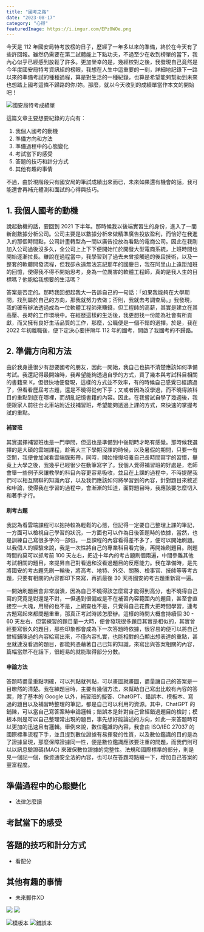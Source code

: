 ```yaml
---
title: "國考之路"
date: "2023-08-17"
category: "心得"
featuredImage: https://i.imgur.com/EPz0WOe.png
---
```


今天是 112 年國安局特考放榜的日子，歷經了一年多以來的準備，終於在今天有了些許回報。雖然仍需要在第二試體能上下點功夫，不過至少在收到榜單的當下，我內心似乎已經感到放鬆了許多。更加榮幸的是，幾經校對之後，我發現自己竟然是今年度國安局特考資訊組的榜眼，我想在人生中這重要的一刻，詳細地記錄下一路以來的準備考試的種種過程，算是對生活的一種紀錄，也算是希望能夠幫助到未來也想踏上國考這條不歸路的你/妳。那麼，就以今天收到的成績單當作本文的開始吧！

![國安局特考成績單](https://i.imgur.com/EPz0WOe.png)

這篇文章主要想要紀錄的方向有：
1. 我個人國考的動機
2. 準備方向和方法
3. 準備過程中的心態變化
4. 考試當下的感受
5. 答題的技巧和計分方式
6. 其他有趣的事情

不過，由於現階段只有國安局的筆試成績出來而已，未來如果還有機會的話，我可能還會再補充體測和面試的心得與技巧。

## 1. 我個人國考的動機
說起動機的話，要回到 2021 下半年。那時候我以後端實習生的身份，進入了一間新創數據分析公司。公司主要是以數據分析來做精準廣告投放盈利，而恰好在我進入的那個時間點，公司計畫轉型為一間以廣告投放為看點的電商公司。因此在我剛加入公司過後沒多久，全公司上上下下便開始忙於開發大型電商系統，上班時間也開始逐漸拉長。雖說在過程當中，我學習到了過去未曾接觸過的後段技術，以及一整套的軟體開發流程，但我卻永遠無法忘記那年的國慶日，我在阿里山上遠距加班的回憶，使得我不得不開始思考，身為一位厲害的軟體工程師，真的是我人生的目標嗎？他能給我想要的生活嗎？

答案是否定的。那時我回想起我大一告訴自己的一句話：「如果我能夠在大學期間，找到屬於自己的方向，那我就努力去做；否則，我就去考調查局。」我發現，我的確有辦法透過成為一位軟體工程師來賺錢，但工程師的高薪，其實是建立在其高壓、長時的工作環境中。在經歷這樣的生活後，我更想找一份能為社會有所貢獻，而又擁有良好生活品質的工作，那麼，公職便是一個不錯的選擇。於是，我在 2022 年初離職後，便下定決心要拼隔年 112 年的國考，開啟了我國考的不歸路。

## 2. 準備方向和方法
由於我身邊很少有想要國考的朋友，因此一開始，我自己也搞不清楚應該如何準備考試。我還記得最開始時，我希望能夠透過自學的方式，買了幾本與考試科目相關的書籍來 K，但很快地便發現，這樣的方式並不效率，有的時候自己感覺已經讀過了，但看看歷屆考古題，還是不曉得從何下手；又或者因為沒學過，而不曉得該科目的重點到底在哪裡，而胡亂記憶書籍的內容。因此，在我嘗試自學了幾週後，我便跟家人前往台北車站附近找補習班，希望能夠透過上課的方式，來快速的掌握考試的重點。

#### 補習班
其實選擇補習班也是一門學問，但這也是準備到中後期時才略有感覺。那時候我選擇的是大碩的雲端課程，趁著大三下學期沒課的時候，以及暑假的期間，只要一有空閒，我便會加減看雲端錄影帶，同時，開始慢慢培養自己長時間寫字的習慣，畢竟上大學之後，我幾乎已經很少在動筆寫字了。我個人覺得補習班的好處是，老師會舉一些例子來讓教學的科目內容更容易吸收，並且在上課的過程中，不時提醒我們可以相互關聯的知識內容，以及我們應該如何將學習到的內容，針對題目來敘述和申論，使得我在學習的過程中，會漸漸的知道，面對題目時，我應該要怎麼切入和著手才行。

#### 刷考古題
我認為看雲端課程可以抱持較為輕鬆的心態，但記得一定要自己整理上課的筆記，一方面可以檢視自己學習的狀況，一方面也可以作為日後答題時的依據，當然，也是訓練自己寫很多字的一部份。一旦課程的內容看得差不多了，便可以開始刷題。以我個人的經驗來說，我是一次性將自己的專業科目看完後，再開始刷題目。刷題時間約莫可以抓考前 100 天左右，把近十年內的考古題刷個兩遍，中間參雜其他考試相關的題目，來提昇自己對看過和沒看過題目的反應能力。我在準備時，是先將國安的考古題先刷一輪後，將高考、地特、外交、關務、檢事官、技師等等考古題，只要有相關的內容都印下來寫，再抓最後 30 天將國安的考古題重新寫一遍。

一開始刷題目會非常崩潰，因為自己不曉得該怎麼寫才能得到高分，也不曉得自己寫的究竟是對還是不對，一但遇到很偏或是不在補習內容範圍內的題目，甚至會直接空一大塊，用掰的也不是，上網查也不是，只覺得自己花費大把時間學習，連考古題寫起來都問題重重，那真正考試時該怎麼辦。這樣的時間大概會持續個 30 - 60 天左右，但當練習的題目量一大時，便會發現很多題目其實是相似的，其實曾經要寫很久的題目，那些印象都會成為下一次答題時依據，很容易的便可以將自己曾經鋪陳過的內容給寫出來，不僅內容扎實，也能相對的凸顯出想表達的重點，甚至就連沒看過的題目，都能夠憑藉著自己已知的知識，來寫出與答案相關的內容，篇幅當然不在話下，很輕易的就能取得部分分數。

#### 申論方法
答題時盡量重點明確，可以列點就列點，可以畫圖就畫圖，盡量讓自己的答案是一目瞭然的清楚。我在練題目時，主要有幾個方法，來幫助自己寫出比較有內容的答案，除了基本的 Google 以外，補習班的擬答、ChatGPT、錯誤本、模板本、寫過的題目以及補習時整理的筆記，都是自己可以利用的資源。其中，ChatGPT 的鋪陳，可以當自己寫答案時申論邏輯；錯誤本是針對自己曾經錯過題目的檢討；模板本則是可以自己整理常出現的題目，事先想好能論述的方向，如此一來答題時可以更加的迅速且有邏輯。舉例來說，數位鑑識的內容，我會由 ISO/IEC 27037 的國際標準流程下手，並且提到數位證據有易揮發的性質，以及數位鑑識的目的是為了證據呈現，那麼保障證據同一性，便是數位鑑識應該要注重的問題，而我們則可以以訊息驗證碼(MAC) 來確保數位證據的完整性。法規和國際標準的部分，則是見一個記一個，像資通安全法的內容，也可以在答題時點綴一下，增加自己答案的豐富程度。

## 準備過程中的心態變化
* 法律怎麼讀

## 考試當下的感受

## 答題的技巧和計分方式
* 看配分

## 其他有趣的事情
* 未來郵件XD


![](https://i.imgur.com/hwnWcei.png)
![](https://i.imgur.com/yPMQyNf.png)

![模板本](https://i.imgur.com/50lSyOu.png)
![錯誤本](https://i.imgur.com/AKUGHhA.png)